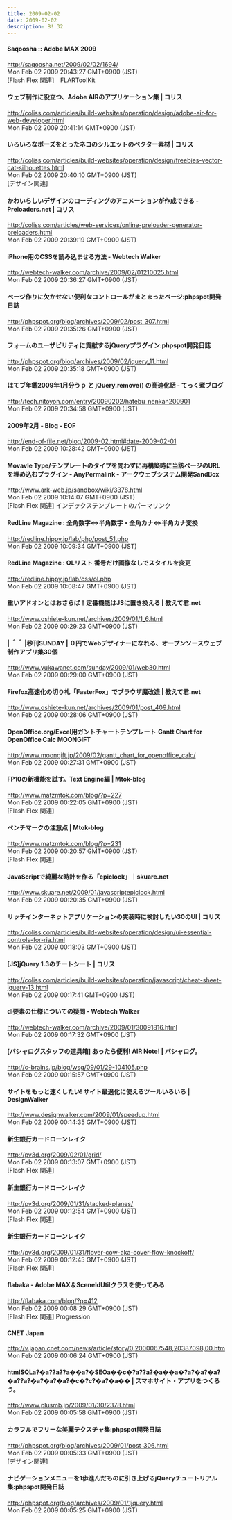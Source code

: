 ```yaml
---
title: 2009-02-02
date: 2009-02-02
description: B! 32
---
```


#### Saqoosha :: Adobe MAX 2009
http://saqoosha.net/2009/02/02/1694/<br>
Mon Feb 02 2009 20:43:27 GMT+0900 (JST)<br>
[Flash Flex 関連]　FLARToolKit


####   ウェブ制作に役立つ、Adobe AIRのアプリケーション集 | コリス
http://coliss.com/articles/build-websites/operation/design/adobe-air-for-web-developer.html<br>
Mon Feb 02 2009 20:41:14 GMT+0900 (JST)<br>


####   いろいろなポーズをとったネコのシルエットのベクター素材 | コリス
http://coliss.com/articles/build-websites/operation/design/freebies-vector-cat-silhouettes.html<br>
Mon Feb 02 2009 20:40:10 GMT+0900 (JST)<br>
[デザイン関連]


####   かわいらしいデザインのローディングのアニメーションが作成できる -Preloaders.net | コリス
http://coliss.com/articles/web-services/online-preloader-generator-preloaders.html<br>
Mon Feb 02 2009 20:39:19 GMT+0900 (JST)<br>


#### iPhone用のCSSを読み込ませる方法 - Webtech Walker
http://webtech-walker.com/archive/2009/02/01210025.html<br>
Mon Feb 02 2009 20:36:27 GMT+0900 (JST)<br>


#### ページ作りに欠かせない便利なコントロールがまとまったページ:phpspot開発日誌
http://phpspot.org/blog/archives/2009/02/post_307.html<br>
Mon Feb 02 2009 20:35:26 GMT+0900 (JST)<br>


#### フォームのユーザビリティに貢献するjQueryプラグイン:phpspot開発日誌
http://phpspot.org/blog/archives/2009/02/jquery_11.html<br>
Mon Feb 02 2009 20:35:18 GMT+0900 (JST)<br>


#### はてブ年鑑2009年1月分うｐ と jQuery.remove() の高速化話 - てっく煮ブログ
http://tech.nitoyon.com/entry/20090202/hatebu_nenkan200901<br>
Mon Feb 02 2009 20:34:58 GMT+0900 (JST)<br>


#### 2009年2月 - Blog - EOF
http://end-of-file.net/blog/2009-02.html#date-2009-02-01<br>
Mon Feb 02 2009 10:28:42 GMT+0900 (JST)<br>


#### Movavle Type/テンプレートのタイプを問わずに再構築時に当該ページのURLを埋め込むプラグイン - AnyPermalink - アークウェブシステム開発SandBox
http://www.ark-web.jp/sandbox/wiki/3378.html<br>
Mon Feb 02 2009 10:14:07 GMT+0900 (JST)<br>
[Flash Flex 関連] インデックステンプレートのパーマリンク


#### RedLine Magazine : 全角数字⇔半角数字・全角カナ⇔半角カナ変換
http://redline.hippy.jp/lab/php/post_51.php<br>
Mon Feb 02 2009 10:09:34 GMT+0900 (JST)<br>


#### RedLine Magazine : OLリスト 番号だけ画像なしでスタイルを変更
http://redline.hippy.jp/lab/css/ol.php<br>
Mon Feb 02 2009 10:08:47 GMT+0900 (JST)<br>


#### 重いアドオンとはおさらば！定番機能はJSに置き換える | 教えて君.net
http://www.oshiete-kun.net/archives/2009/01/1_6.html<br>
Mon Feb 02 2009 00:29:23 GMT+0900 (JST)<br>


#### | ＾＾ |秒刊SUNDAY |  ０円でWebデザイナーになれる、オープンソースウェブ制作アプリ集30個
http://www.yukawanet.com/sunday/2009/01/web30.html<br>
Mon Feb 02 2009 00:29:00 GMT+0900 (JST)<br>


#### Firefox高速化の切り札「FasterFox」でブラウザ魔改造 | 教えて君.net
http://www.oshiete-kun.net/archives/2009/01/post_409.html<br>
Mon Feb 02 2009 00:28:06 GMT+0900 (JST)<br>


#### OpenOffice.org/Excel用ガントチャートテンプレート·Gantt Chart for OpenOffice Calc MOONGIFT
http://www.moongift.jp/2009/02/gantt_chart_for_openoffice_calc/<br>
Mon Feb 02 2009 00:27:31 GMT+0900 (JST)<br>


#### FP10の新機能を試す。Text Engine編 | Mtok-blog
http://www.matzmtok.com/blog/?p=227<br>
Mon Feb 02 2009 00:22:05 GMT+0900 (JST)<br>
[Flash Flex 関連]


#### ベンチマークの注意点 | Mtok-blog
http://www.matzmtok.com/blog/?p=231<br>
Mon Feb 02 2009 00:20:57 GMT+0900 (JST)<br>
[Flash Flex 関連]


#### JavaScriptで綺麗な時計を作る「epiclock」｜skuare.net
http://www.skuare.net/2009/01/javascriptepiclock.html<br>
Mon Feb 02 2009 00:20:35 GMT+0900 (JST)<br>


####   リッチインターネットアプリケーションの実装時に検討したい30のUI | コリス
http://coliss.com/articles/build-websites/operation/design/ui-essential-controls-for-ria.html<br>
Mon Feb 02 2009 00:18:03 GMT+0900 (JST)<br>


####   [JS]jQuery 1.3のチートシート | コリス
http://coliss.com/articles/build-websites/operation/javascript/cheat-sheet-jquery-13.html<br>
Mon Feb 02 2009 00:17:41 GMT+0900 (JST)<br>


#### dl要素の仕様についての疑問 - Webtech Walker
http://webtech-walker.com/archive/2009/01/30091816.html<br>
Mon Feb 02 2009 00:17:32 GMT+0900 (JST)<br>


#### [バシャログスタッフの道具箱] あったら便利! AIR Note! | バシャログ。
http://c-brains.jp/blog/wsg/09/01/29-104105.php<br>
Mon Feb 02 2009 00:15:57 GMT+0900 (JST)<br>


#### サイトをもっと速くしたい! サイト最適化に使えるツールいろいろ | DesignWalker
http://www.designwalker.com/2009/01/speedup.html<br>
Mon Feb 02 2009 00:14:35 GMT+0900 (JST)<br>


#### 新生銀行カードローンレイク
http://pv3d.org/2009/02/01/grid/<br>
Mon Feb 02 2009 00:13:07 GMT+0900 (JST)<br>
[Flash Flex 関連]


#### 新生銀行カードローンレイク
http://pv3d.org/2009/01/31/stacked-planes/<br>
Mon Feb 02 2009 00:12:54 GMT+0900 (JST)<br>
[Flash Flex 関連]


#### 新生銀行カードローンレイク
http://pv3d.org/2009/01/31/flover-cow-aka-cover-flow-knockoff/<br>
Mon Feb 02 2009 00:12:45 GMT+0900 (JST)<br>
[Flash Flex 関連]


#### flabaka - Adobe MAX＆SceneIdUtilクラスを使ってみる
http://flabaka.com/blog/?p=412<br>
Mon Feb 02 2009 00:08:29 GMT+0900 (JST)<br>
[Flash Flex 関連] Progression


#### CNET Japan
http://v.japan.cnet.com/news/article/story/0,2000067548,20387098,00.htm<br>
Mon Feb 02 2009 00:06:24 GMT+0900 (JST)<br>


#### htmlSQLa?�a??a??a��a?�SEOa��c�?a??a?�a��a�?a?�a?�a?�a??a?�a?�a?�a?�c�?c?�a?�a�� | スマホサイト・アプリをつくろう。
http://www.plusmb.jp/2009/01/30/2378.html<br>
Mon Feb 02 2009 00:05:58 GMT+0900 (JST)<br>


#### カラフルでフリーな美麗テクスチャ集:phpspot開発日誌
http://phpspot.org/blog/archives/2009/01/post_306.html<br>
Mon Feb 02 2009 00:05:33 GMT+0900 (JST)<br>
[デザイン関連]


#### ナビゲーションメニューを1歩進んだものに引き上げるjQueryチュートリアル集:phpspot開発日誌
http://phpspot.org/blog/archives/2009/01/1jquery.html<br>
Mon Feb 02 2009 00:05:25 GMT+0900 (JST)<br>


